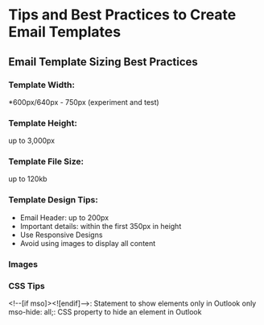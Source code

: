 # Tips and Best Practices to Create Email Templates

## Email Template Sizing Best Practices

### Template Width: 
*600px/640px - 750px (experiment and test)  
### Template Height:
up to 3,000px  
### Template File Size: 
up to 120kb  

### Template Design Tips:
   - Email Header: up to 200px  
   - Important details: within the first 350px in height  
   - Use Responsive Designs  
   - Avoid using images to display all content

### Images


### CSS Tips
\<!--[if mso]\>\<![endif]\-->: Statement to show elements only in Outlook only
mso-hide: all;: CSS property to hide an element in Outlook